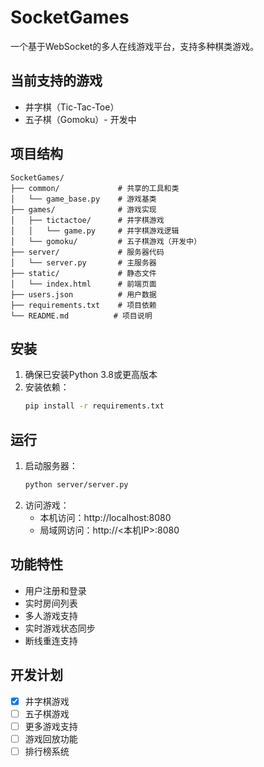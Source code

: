 # SocketGames

一个基于WebSocket的多人在线游戏平台，支持多种棋类游戏。

## 当前支持的游戏

- 井字棋（Tic-Tac-Toe）
- 五子棋（Gomoku）- 开发中

## 项目结构

```
SocketGames/
├── common/             # 共享的工具和类
│   └── game_base.py    # 游戏基类
├── games/              # 游戏实现
│   ├── tictactoe/      # 井字棋游戏
│   │   └── game.py     # 井字棋游戏逻辑
│   └── gomoku/         # 五子棋游戏（开发中）
├── server/             # 服务器代码
│   └── server.py       # 主服务器
├── static/             # 静态文件
│   └── index.html      # 前端页面
├── users.json          # 用户数据
├── requirements.txt    # 项目依赖
└── README.md          # 项目说明
```

## 安装

1. 确保已安装Python 3.8或更高版本
2. 安装依赖：
   ```bash
   pip install -r requirements.txt
   ```

## 运行

1. 启动服务器：
   ```bash
   python server/server.py
   ```
2. 访问游戏：
   - 本机访问：http://localhost:8080
   - 局域网访问：http://<本机IP>:8080

## 功能特性

- 用户注册和登录
- 实时房间列表
- 多人游戏支持
- 实时游戏状态同步
- 断线重连支持

## 开发计划

- [x] 井字棋游戏
- [ ] 五子棋游戏
- [ ] 更多游戏支持
- [ ] 游戏回放功能
- [ ] 排行榜系统 